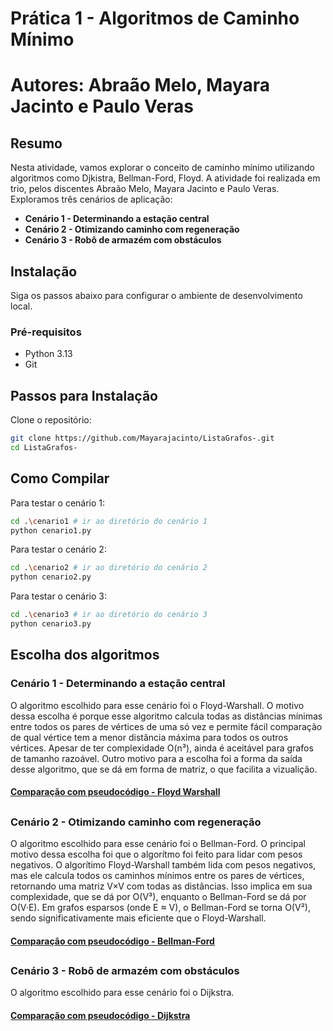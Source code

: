 # Prática 1 - Algoritmos de Caminho Mínimo
# Autores: Abraão Melo, Mayara Jacinto e Paulo Veras

## Resumo

Nesta atividade, vamos explorar o conceito de caminho mínimo utilizando algoritmos como Djkistra, Bellman-Ford, Floyd. A atividade foi realizada em trio, pelos discentes Abraão Melo, Mayara Jacinto e Paulo Veras. Exploramos três cenários de aplicação:
* **Cenário 1 - Determinando a estação central**
* **Cenário 2 - Otimizando caminho com regeneração**
* **Cenário 3 - Robô de armazém com obstáculos**

## Instalação

Siga os passos abaixo para configurar o ambiente de desenvolvimento local.

### Pré-requisitos

* Python 3.13
* Git

## Passos para Instalação

Clone o repositório:
```bash
git clone https://github.com/Mayarajacinto/ListaGrafos-.git
cd ListaGrafos-
```
    
## Como Compilar

Para testar o cenário 1:
```bash
cd .\cenario1 # ir ao diretório do cenário 1
python cenario1.py
```

Para testar o cenário 2:
```bash
cd .\cenario2 # ir ao diretório do cenário 2
python cenario2.py
```

Para testar o cenário 3:
```bash
cd .\cenario3 # ir ao diretório do cenário 3
python cenario3.py
```
## Escolha dos algoritmos
### Cenário 1 - Determinando a estação central
O algoritmo escolhido para esse cenário foi o Floyd-Warshall. O motivo dessa escolha é porque esse algoritmo calcula todas as distâncias mínimas entre todos os pares de vértices de uma só vez e permite fácil comparação de qual vértice tem a menor distância máxima para todos os outros vértices. Apesar de ter complexidade O(n³), ainda é aceitável para grafos de tamanho razoável. Outro motivo para a escolha foi a forma da saída desse algoritmo, que se dá em forma de matriz, o que facilita a vizualição.

#### [Comparação com pseudocódigo - Floyd Warshall](docs/comparacao1.pdf)

##

### Cenário 2 - Otimizando caminho com regeneração
O algoritmo escolhido para esse cenário foi o Bellman-Ford. O principal motivo dessa escolha foi que o algorítmo foi feito para lidar com pesos negativos. O algorítimo Floyd-Warshall também lida com pesos negativos, mas ele calcula todos os caminhos mínimos entre os pares de vértices, retornando uma matriz V×V com todas as distâncias. Isso implica em sua complexidade, que se dá por O(V³), enquanto o Bellman-Ford se dá por O(V·E). Em grafos esparsos (onde E ≈ V), o Bellman-Ford se torna O(V²), sendo significativamente mais eficiente que o Floyd-Warshall.

#### [Comparação com pseudocódigo - Bellman-Ford](docs/comparacao2.pdf)

##

### Cenário 3 - Robô de armazém com obstáculos
O algoritmo escolhido para esse cenário foi o Dijkstra.

#### [Comparação com pseudocódigo - Dijkstra](docs/comparacao3.pdf)
